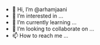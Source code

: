 - 👋 Hi, I’m @arhamjaani
- 👀 I’m interested in ...
- 🌱 I’m currently learning ...
- 💞️ I’m looking to collaborate on ...
- 📫 How to reach me ...

<!---
arhamjaani/arhamjaani is a ✨ special ✨ repository because its `README.md` (this file) appears on your GitHub profile.
You can click the Preview link to take a look at your changes.
--->
